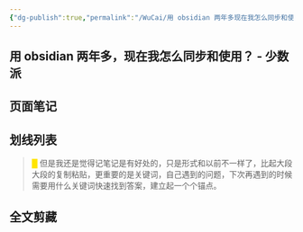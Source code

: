 ```yaml
---
{"dg-publish":true,"permalink":"/WuCai/用 obsidian 两年多现在我怎么同步和使用 - 少数派-H82ED6B/"}
---
```



## 用 obsidian 两年多，现在我怎么同步和使用？ - 少数派 

## 页面笔记


## 划线列表
> <font color="#FFE500">█  </font>但是我还是觉得记笔记是有好处的，只是形式和以前不一样了，比起大段大段的复制粘贴，更重要的是关键词，自己遇到的问题，下次再遇到的时候需要用什么关键词快速找到答案，建立起一个个锚点。


## 全文剪藏

